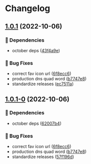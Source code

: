 # Changelog

## [1.0.1](https://github.com/agrc/health-facilities/compare/v1.0.0...v1.0.1) (2022-10-06)


### 🌲 Dependencies

* october deps ([43f4a9e](https://github.com/agrc/health-facilities/commit/43f4a9ed36e1f93963fe5d532e7db0168eef79e0))


### 🐛 Bug Fixes

* correct fav icon url ([6f8ecc6](https://github.com/agrc/health-facilities/commit/6f8ecc6e678d076ee00c06b9ea666e6b770b5ae4))
* production dns quad word ([b7747e8](https://github.com/agrc/health-facilities/commit/b7747e8a965a481461232dc4960af01592044a2f))
* standardize releases ([ec7511a](https://github.com/agrc/health-facilities/commit/ec7511af9671c48e16d3d3cd4e853dc83173112d))

## [1.0.1-0](https://github.com/agrc/health-facilities/compare/v1.0.0...v1.0.1-0) (2022-10-06)


### 🌲 Dependencies

* october deps ([62007b4](https://github.com/agrc/health-facilities/commit/62007b4d4d40253e1e4f70e188cc9c5dff39d874))


### 🐛 Bug Fixes

* correct fav icon url ([6f8ecc6](https://github.com/agrc/health-facilities/commit/6f8ecc6e678d076ee00c06b9ea666e6b770b5ae4))
* production dns quad word ([b7747e8](https://github.com/agrc/health-facilities/commit/b7747e8a965a481461232dc4960af01592044a2f))
* standardize releases ([57f196d](https://github.com/agrc/health-facilities/commit/57f196de9e44cd51c4b48ca443933a62ff8ef676))
